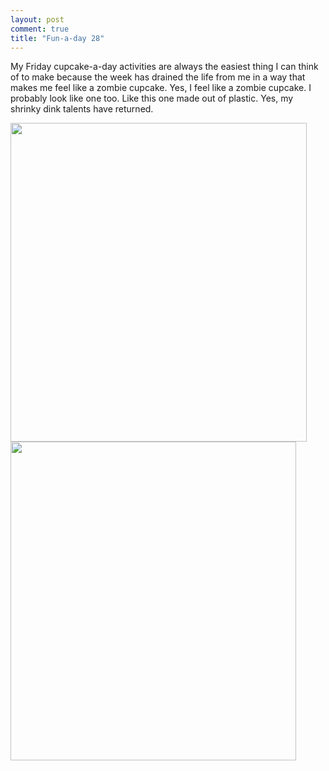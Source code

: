 ```yaml
---
layout: post
comment: true
title: "Fun-a-day 28"
---
```

My Friday cupcake-a-day activities are always the easiest thing I can think of to make because the week has drained the life from me in a way that makes me feel like a zombie cupcake. Yes, I feel like a zombie cupcake. I probably look like one too. Like this one made out of plastic. Yes, my shrinky dink talents have returned.

<a rel="attachment wp-att-614" href="http://ieatcupcakes.com/2011/01/28/fun-a-day-28/zombie/"><img class="alignleft size-medium wp-image-614" title="zombie" src="http://ieatcupcakes.com/wp-content/uploads/2011/01/zombie-474x510.jpg" alt="" width="474" height="510" /></a><a rel="attachment wp-att-613" href="http://ieatcupcakes.com/2011/01/28/fun-a-day-28/zombie-close/"><img class="alignleft size-medium wp-image-613" title="zombie-close" src="http://ieatcupcakes.com/wp-content/uploads/2011/01/zombie-close-457x510.jpg" alt="" width="457" height="510" /></a>
